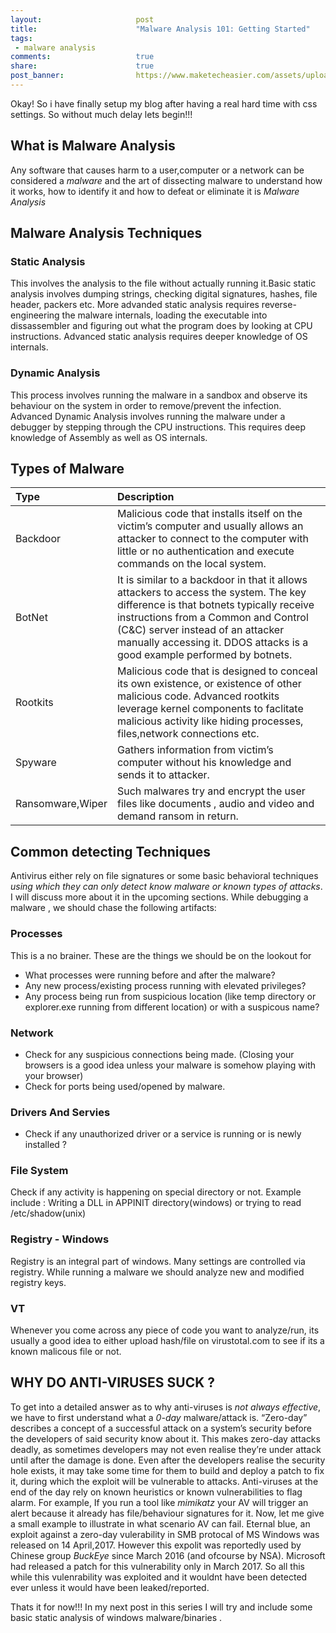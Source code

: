 ```yaml
---
layout:                     post
title:                      "Malware Analysis 101: Getting Started"
tags:                       
 - malware analysis
comments:                   true
share:                      true
post_banner:                https://www.maketecheasier.com/assets/uploads/2016/12/Zero-Day-Featured-800x400.jpg
---
```


Okay! So i have finally setup my blog after having a real hard time with css settings. So without much delay lets begin!!!

## What is Malware Analysis
Any software that causes harm to a user,computer or a network can be considered a *malware* and the art of dissecting malware to understand how it works, how to identify it and how to defeat or eliminate it is *Malware Analysis*

## Malware Analysis Techniques
### Static Analysis
This involves the analysis to the file without actually running it.Basic static analysis involves dumping strings, checking digital signatures, hashes, file header, packers etc. More advanded static analysis requires reverse-engineering the malware internals, loading the executable into dissassembler and figuring out what the program does by looking at CPU instructions. Advanced static analysis requires deeper knowledge of OS internals.

### Dynamic Analysis
This process involves running the malware in a sandbox and observe its behaviour on the system in order to remove/prevent the infection. Advanced Dynamic Analysis involves running the malware under a debugger by stepping through the CPU instructions. This requires deep knowledge of Assembly as well as OS internals.

## Types of Malware

|Type | Description|
|:-|:-|
|Backdoor | Malicious code that installs itself on the victim’s computer and usually allows an attacker to connect to the computer with little or no authentication and execute commands on the local system.|
|BotNet | It is similar to a backdoor in that it allows attackers to access the system. The key difference is that botnets typically receive instructions from a Common and Control (C&C) server instead of an attacker manually accessing it. DDOS attacks is a good example performed by botnets.|
|Rootkits | Malicious code that is designed to conceal its own existence, or existence of other malicious code. Advanced rootkits leverage kernel components to faclitate malicious activity like hiding processes, files,network connections etc.|
|Spyware | Gathers information from victim’s computer without his knowledge and sends it to attacker.|
|Ransomware,Wiper | Such malwares try and encrypt the user files like documents , audio and video and demand ransom in return.|

## Common detecting Techniques
Antivirus either rely on file signatures or some basic behavioral techniques *using which they can only detect know malware or known types of attacks*. I will discuss more about it in the upcoming sections. While debugging a malware , we should chase the following artifacts:

### Processes
This is a no brainer. These are the things we should be on the lookout for
- What processes were running before and after the malware?
- Any new process/existing process running with elevated privileges?
- Any process being run from suspicious location (like temp directory or explorer.exe running from different location) or with a suspicous name?

### Network
- Check for any suspicious connections being made. (Closing your browsers is a good idea unless your malware is somehow playing with your browser)
- Check for ports being used/opened by malware.

### Drivers And Servies
- Check if any unauthorized driver or a service is running or is newly installed ?

### File System
Check if any activity is happening on special directory or not. Example include : Writing a DLL in APPINIT directory(windows) or trying to read /etc/shadow(unix)

### Registry - Windows
Registry is an integral part of windows. Many settings are controlled via registry. While running a malware we should analyze new and modified registry keys.

### VT
Whenever you come across any piece of code you want to analyze/run, its usually a good idea to either upload hash/file on virustotal.com to see if its a known malicous file or not.

## WHY DO ANTI-VIRUSES SUCK ?
To get into a detailed answer as to why anti-viruses is _not always effective_, we have to first understand what a *0-day* malware/attack is.  “Zero-day” describes a concept of a successful attack on a system’s security before the developers of said security know about it. This makes zero-day attacks deadly, as sometimes developers may not even realise they’re under attack until after the damage is done. Even after the developers realise the security hole exists, it may take some time for them to build and deploy a patch to fix it, during which the exploit will be vulnerable to attacks.
Anti-viruses at the end of the day rely on known heuristics or known vulnerabilities to flag alarm. For example, If you run a tool like *mimikatz* your AV will trigger an alert because it already has file/behaviour signatures for it.
Now, let me give a small example to illustrate in what scenario AV can fail. Eternal blue, an exploit against a zero-day vulerability in SMB protocal of MS Windows was released on 14 April,2017. However this expolit was reportedly used by Chinese group *BuckEye*  since March 2016 (and ofcourse by NSA). Microsoft had released a patch for this vulnerability only in March 2017. So all this while this vulenrability was exploited and it wouldnt have been detected ever unless it would have been leaked/reported.

Thats it for now!!! 
In my next post in this series I will try and include some basic static analysis of windows malware/binaries . 
